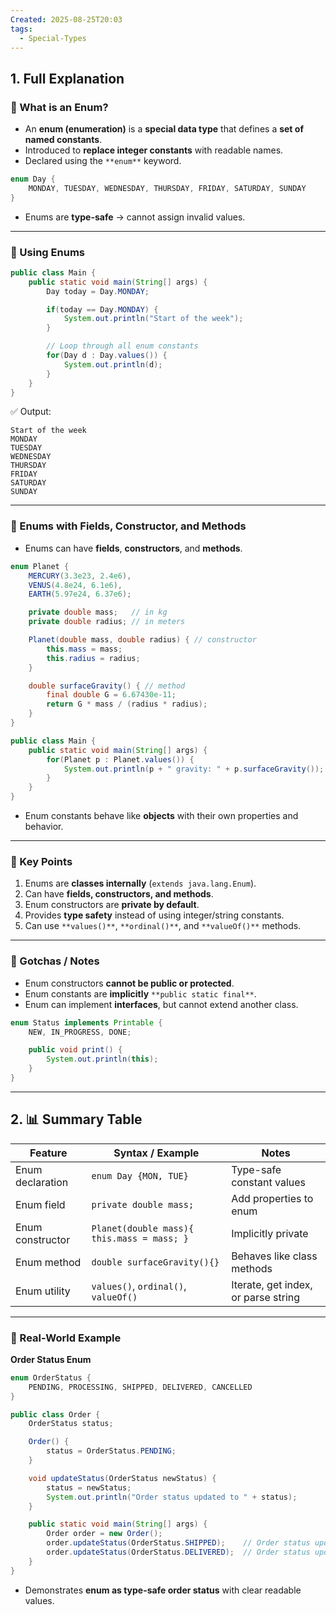 ```yaml
---
Created: 2025-08-25T20:03
tags:
  - Special-Types
---
```

## 1. Full Explanation

### 🔹 What is an Enum?

- An **enum (enumeration)** is a **special data type** that defines a **set of named constants**.
- Introduced to **replace integer constants** with readable names.
- Declared using the `**enum**` keyword.

```Java
enum Day {
    MONDAY, TUESDAY, WEDNESDAY, THURSDAY, FRIDAY, SATURDAY, SUNDAY
}

```

- Enums are **type-safe** → cannot assign invalid values.

---

### 🔹 Using Enums

```Java
public class Main {
    public static void main(String[] args) {
        Day today = Day.MONDAY;

        if(today == Day.MONDAY) {
            System.out.println("Start of the week");
        }

        // Loop through all enum constants
        for(Day d : Day.values()) {
            System.out.println(d);
        }
    }
}

```

✅ Output:

```Plain
Start of the week
MONDAY
TUESDAY
WEDNESDAY
THURSDAY
FRIDAY
SATURDAY
SUNDAY

```

---

### 🔹 Enums with Fields, Constructor, and Methods

- Enums can have **fields**, **constructors**, and **methods**.

```Java
enum Planet {
    MERCURY(3.3e23, 2.4e6),
    VENUS(4.8e24, 6.1e6),
    EARTH(5.97e24, 6.37e6);

    private double mass;   // in kg
    private double radius; // in meters

    Planet(double mass, double radius) { // constructor
        this.mass = mass;
        this.radius = radius;
    }

    double surfaceGravity() { // method
        final double G = 6.67430e-11;
        return G * mass / (radius * radius);
    }
}

public class Main {
    public static void main(String[] args) {
        for(Planet p : Planet.values()) {
            System.out.println(p + " gravity: " + p.surfaceGravity());
        }
    }
}

```

- Enum constants behave like **objects** with their own properties and behavior.

---

### 🔹 Key Points

1. Enums are **classes internally** (`extends java.lang.Enum`).
2. Can have **fields, constructors, and methods**.
3. Enum constructors are **private by default**.
4. Provides **type safety** instead of using integer/string constants.
5. Can use `**values()**`, `**ordinal()**`, and `**valueOf()**` methods.

---

### 🔹 Gotchas / Notes

- Enum constructors **cannot be public or protected**.
- Enum constants are **implicitly** `**public static final**`.
- Enum can implement **interfaces**, but cannot extend another class.

```Java
enum Status implements Printable {
    NEW, IN_PROGRESS, DONE;

    public void print() {
        System.out.println(this);
    }
}

```

---

## 2. 📊 Summary Table

|Feature|Syntax / Example|Notes|
|---|---|---|
|Enum declaration|`enum Day {MON, TUE}`|Type-safe constant values|
|Enum field|`private double mass;`|Add properties to enum|
|Enum constructor|`Planet(double mass){ this.mass = mass; }`|Implicitly private|
|Enum method|`double surfaceGravity(){}`|Behaves like class methods|
|Enum utility|`values()`, `ordinal()`, `valueOf()`|Iterate, get index, or parse string|

---

### 🔹 Real-World Example

**Order Status Enum**

```Java
enum OrderStatus {
    PENDING, PROCESSING, SHIPPED, DELIVERED, CANCELLED
}

public class Order {
    OrderStatus status;

    Order() {
        status = OrderStatus.PENDING;
    }

    void updateStatus(OrderStatus newStatus) {
        status = newStatus;
        System.out.println("Order status updated to " + status);
    }

    public static void main(String[] args) {
        Order order = new Order();
        order.updateStatus(OrderStatus.SHIPPED);    // Order status updated to SHIPPED
        order.updateStatus(OrderStatus.DELIVERED);  // Order status updated to DELIVERED
    }
}

```

- Demonstrates **enum as type-safe order status** with clear readable values.
